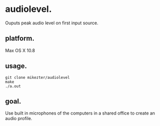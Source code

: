 audiolevel.
===

Ouputs peak audio level on first input source.

platform.
-----

Max OS X 10.8

usage.
-----

    git clone mikezter/audiolevel
    make
    ./a.out

goal.
----

Use built in microphones of the computers in a shared office to create an audio profile.

